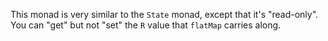 This monad is very similar to the `State` monad, except that it's "read-only". You can "get" but not
"set" the `R` value that `flatMap` carries along.
